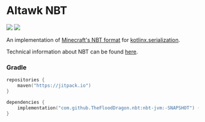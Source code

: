 # Altawk NBT

[![](https://www.codefactor.io/repository/github/altawk/nbt/badge)](https://www.codefactor.io/repository/github/altawk/nbt)
![](https://img.shields.io/github/languages/code-size/altawk/nbt)

An implementation of [Minecraft's NBT format](https://zh.minecraft.wiki/w/NBT%E6%A0%BC%E5%BC%8F)
for [kotlinx.serialization](https://github.com/Kotlin/kotlinx.serialization).

Technical information about NBT can be found [here](https://wiki.vg/NBT).

### Gradle

```kotlin
repositories {
    maven("https://jitpack.io")
}

dependencies {
    implementation("com.github.TheFloodDragon.nbt:nbt-jvm:-SNAPSHOT") { isTransitive = false }
}
```
